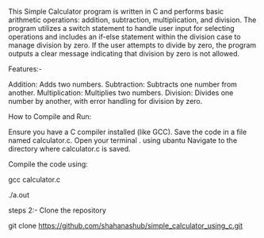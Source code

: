 This Simple Calculator program is written in C and performs basic arithmetic operations: addition, subtraction, multiplication, and division. The program utilizes a switch statement to handle user input for selecting operations and includes an if-else statement within the division case to manage division by zero. If the user attempts to divide by zero, the program outputs a clear message indicating that division by zero is not allowed.

Features:-

Addition: Adds two numbers.
Subtraction: Subtracts one number from another.
Multiplication: Multiplies two numbers.
Division: Divides one number by another, with error handling for division by zero.

How to Compile and Run:

Ensure you have a C compiler installed (like GCC).
Save the code in a file named calculator.c.
Open your terminal .
using ubantu
Navigate to the directory where calculator.c is saved.

Compile the code using:

>>
gcc calculator.c
>>
./a.out

steps 2:-
Clone the repository 

git clone https://github.com/shahanashub/simple_calculator_using_c.git
